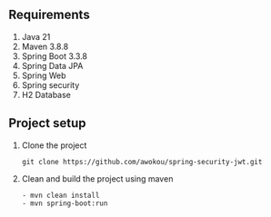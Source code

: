 ## Requirements

01) Java 21
02) Maven 3.8.8
03) Spring Boot 3.3.8
04) Spring Data JPA
05) Spring Web
06) Spring security
07) H2 Database

## Project setup

01) Clone the project

    	git clone https://github.com/awokou/spring-security-jwt.git

02) Clean and build the project using maven

    	- mvn clean install
        - mvn spring-boot:run

